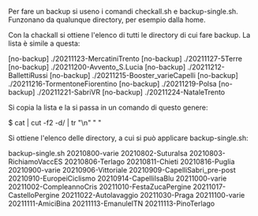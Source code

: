 Per fare un backup si useno i comandi checkall.sh e backup-single.sh. Funzonano da qualunque directory, per esempio dalla home.

Con la chackall si ottiene l'elenco di tutti le directory di cui fare backup. La lista è simile a questa:

[no-backup] ./20211123-MercatiniTrento
[no-backup] ./20211127-5Terre
[no-backup] ./20211200-Avvento_S.Lucia
[no-backup] ./20211212-BallettiRussi
[no-backup] ./20211215-Booster_varieCapelli
[no-backup] ./20211216-TormentoneFiorentino
[no-backup] ./20211219-Polsa
[no-backup] ./20211221-SabriVR
[no-backup] ./20211224-NataleTrento

Si copia la lista e la si passa in un comando di questo genere:

$ cat | cut -f2 -d/ | tr "\n" " "

Si ottiene l'elenco delle directory, a cui si può applicare backup-single.sh:

backup-single.sh 20210800-varie 20210802-SuturaIsa 20210803-RichiamoVaccES 20210806-Terlago 20210811-Chieti 20210816-Puglia 20210900-varie 20210906-Vittoriale 20210909-CapelliSabri_pre-post 20210910-EuropeiCiclismo 20210914-CapelliIsaBlu 20211000-varie 20211002-CompleannoCris 20211010-FestaZucaPergine 20211017-CastelloPergine 20211022-Autolavaggio 20211030-Praga 20211100-varie 20211111-AmiciBina 20211113-EmanulelTN 20211113-PinoTerlago
